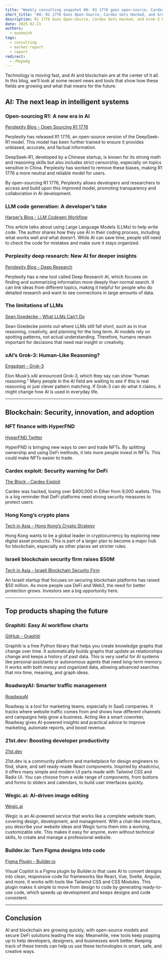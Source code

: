 ```yaml
---
title: "Weekly consulting snapshot #8: R1 1776 goes open-source, Cardex gets hacked, and Grok-3 debuts"
short_title: "#8: R1 1776 Goes Open-Source, Cardex Gets Hacked, and Grok-3 Debuts"
description: R1 1776 Goes Open-Source, Cardex Gets Hacked, and Grok-3 Debuts
date: 2025-02-21
authors:
  - ooohminh
tags:
  - consulting
  - market-report
  - report
redirect:
  - /MxpwOg
---
```


Technology is moving fast, and AI and blockchain are at the center of it all. In this blog, we’ll look at some recent news and tools that show how these fields are growing and what that means for the future.

## AI: The next leap in intelligent systems

### Open-sourcing R1: A new era in AI

[Perplexity Blog - Open Sourcing R1 1776](https://www.perplexity.ai/hub/blog/open-sourcing-r1-1776)

Perplexity has released R1 1776, an open-source version of the DeepSeek-R1 model. This model has been further trained to ensure it provides unbiased, accurate, and factual information.

DeepSeek-R1, developed by a Chinese startup, is known for its strong math and reasoning skills but also includes strict censorship, especially on topics sensitive in China. Perplexity has worked to remove these biases, making R1 1776 a more neutral and reliable model for users.

By open-sourcing R1 1776, Perplexity allows developers and researchers to access and build upon this improved model, promoting transparency and collaboration in AI development.

### LLM code generation: A developer’s take

[Harper’s Blog - LLM Codegen Workflow](https://harper.blog/2025/02/16/my-llm-codegen-workflow-atm/)

This article talks about using Large Language Models (LLMs) to help write code. The author shares how they use AI in their coding process, including what works well and what doesn’t. While AI can save time, people still need to check the code for mistakes and make sure it stays organized.

### Perplexity deep research: New AI for deeper insights

[Perplexity Blog - Deep Research](https://www.perplexity.ai/hub/blog/introducing-perplexity-deep-research)

Perplexity has a new tool called Deep Research AI, which focuses on finding and summarizing information more deeply than normal search. It can link ideas from different topics, making it helpful for people who do detailed research and want to see connections in large amounts of data.

### The limitations of LLMs

[Sean Goedecke - What LLMs Can’t Do](https://www.seangoedecke.com/what-llms-cant-do/)

Sean Goedecke points out where LLMs still fall short, such as in true reasoning, creativity, and planning for the long term. AI models rely on spotting patterns, not actual understanding. Therefore, humans remain important for decisions that need real insight or creativity.

### xAI’s Grok-3: Human-Like Reasoning?

[Engadget - Grok-3](https://www.engadget.com/ai/xai-launches-grok-3-ai-claiming-it-is-capable-of-human-reasoning)

Elon Musk’s xAI announced Grok-3, which they say can show “human reasoning.” Many people in the AI field are waiting to see if this is real reasoning or just clever pattern matching. If Grok-3 can do what it claims, it might change how AI is used in everyday life.

---

## Blockchain: Security, innovation, and adoption

### NFT finance with HyperFND

[HyperFND Twitter](https://x.com/HyperFND/status/1891730068151599464)

HyperFND is bringing new ways to own and trade NFTs. By splitting ownership and using DeFi methods, it lets more people invest in NFTs. This could make NFTs easier to trade.

### Cardex exploit: Security warning for DeFi

[The Block - Cardex Exploit](https://www.theblock.co/post/341694/cardex-exploit-compromised-400000-worth-of-ether-across-9000-wallets-abstract)

Cardex was hacked, losing over $400,000 in Ether from 9,000 wallets. This is a big reminder that DeFi platforms need strong security measures to protect users.

### Hong Kong’s crypto plans

[Tech in Asia - Hong Kong’s Crypto Strategy](https://www.techinasia.com/news/hong-kong-explores-crypto-products-lead-digital-assets)

Hong Kong wants to be a global leader in cryptocurrency by exploring new digital asset products. This is part of a larger plan to become a major hub for blockchain, especially as other places set stricter rules.

### Israeli blockchain security firm raises $50M

[Tech in Asia - Israeli Blockchain Security Firm](https://www.techinasia.com/news/israeli-blockchain-security-firm-raises-50m-series)

An Israeli startup that focuses on securing blockchain platforms has raised $50 million. As more people use DeFi and Web3, the need for better protection grows. Investors see a big opportunity here.

---

## Top products shaping the future

### Graphiti: Easy AI workflow charts

[GitHub - Graphiti](https://github.com/getzep/graphiti)

Graphiti is a free Python library that helps you create knowledge graphs that change over time. It automatically builds graphs that update as relationships change and keeps a history of past data. This is very useful for AI systems like personal assistants or autonomous agents that need long-term memory. It works with both messy and organized data, allowing advanced searches that mix time, meaning, and graph ideas.

### RoadwayAI: Smarter traffic management

[RoadwayAI](https://www.roadwayai.com/)

Roadway is a tool for marketing teams, especially in SaaS companies. It tracks where website traffic comes from and shows how different channels and campaigns help grow a business. Acting like a smart coworker, Roadway gives AI-powered insights and practical advice to improve marketing, automate reports, and boost revenue.

### 21st.dev: Boosting developer productivity

[21st.dev](https://21st.dev/)

21st.dev is a community platform and marketplace for design engineers to find, share, and sell ready-made React components. Inspired by shadcn/ui, it offers many simple and modern UI parts made with Tailwind CSS and Radix UI. You can choose from a wide range of components, from buttons and forms to sliders and calendars, to build user interfaces quickly.

### Wegic.ai: AI-driven image editing

[Wegic.ai](https://wegic.ai/)

Wegic is an AI-powered service that works like a complete website team, covering design, development, and management. With a chat-like interface, you describe your website ideas and Wegic turns them into a working, customizable site. This makes it easy for anyone, even without technical skills, to create and manage a professional website.

### Builder.io: Turn Figma designs into code

[Figma Plugin - Builder.io](https://www.figma.com/community/plugin/747985167520967365/builder-io-ai-powered-figma-to-code-react-vue-tailwind-more)

Visual Copilot is a Figma plugin by Builder.io that uses AI to convert designs into clean, responsive code for frameworks like React, Vue, Svelte, Angular, and more. It works with tools like Tailwind CSS and CSS Modules. This plugin makes it simple to move from design to code by generating ready-to-use code, which speeds up development and keeps designs and code consistent.

---

## Conclusion

AI and blockchain are growing quickly, with open-source models and secure DeFi solutions leading the way. Meanwhile, new tools keep popping up to help developers, designers, and businesses work better. Keeping track of these trends can help us use these technologies in smart, safe, and creative ways.
